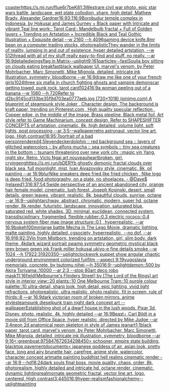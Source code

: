 [coaster](https://www.ebank.nz/aiartgenerator?category=coaster)[<https://s.mj.run/fIue6r7beK8>](https://www.ebank.nz/aiartgenerator?category=%3Chttps%3A//s.mj.run/fIue6r7beK8%3E)[1:3](https://www.ebank.nz/aiartgenerator?category=1%3A3)[West](https://www.ebank.nz/aiartgenerator?category=West)[rare civil war photo, epic star wars battle, landscape, wet plate collodion, sharp, high detail, Mathew Brady, Alexander Gardner](https://www.ebank.nz/aiartgenerator?category=rare%2520civil%2520war%2520photo%2C%2520epic%2520star%2520wars%2520battle%2C%2520landscape%2C%2520wet%2520plate%2520collodion%2C%2520sharp%2C%2520high%2520detail%2C%2520Mathew%2520Brady%2C%2520Alexander%2520Gardner)[16:9](https://www.ebank.nz/aiartgenerator?category=16%3A9)[3:1](https://www.ebank.nz/aiartgenerator?category=3%3A1)[16:9](https://www.ebank.nz/aiartgenerator?category=16%3A9)[Borobudur temple complex in Indonesia, by Hokusai and James Gurney + Black paper with Intricate and vibrant Teal line work:: Tarot Card:: Mandelbulb fractal + Full of Golden layers + Trending on Artstation + Incredible Black and Teal Gothic Illustration + Exquisite detail  --w 2160 --h 4096](https://www.ebank.nz/aiartgenerator?category=Borobudur%2520temple%2520complex%2520in%2520Indonesia%2C%2520by%2520Hokusai%2520and%2520James%2520Gurney%2520%2B%2520Black%2520paper%2520with%2520Intricate%2520and%2520vibrant%2520Teal%2520line%2520work%3A%3A%2520Tarot%2520Card%3A%3A%2520Mandelbulb%2520fractal%2520%2B%2520Full%2520of%2520Golden%2520layers%2520%2B%2520Trending%2520on%2520Artstation%2520%2B%2520Incredible%2520Black%2520and%2520Teal%2520Gothic%2520Illustration%2520%2B%2520Exquisite%2520detail%2520%2520--w%25202160%2520--h%25204096)[gaming device knife](https://www.ebank.nz/aiartgenerator?category=gaming%2520device%2520knife)[.8](https://www.ebank.nz/aiartgenerator?category=.8)[mr bean on a computer trading stocks, photorealistic](https://www.ebank.nz/aiartgenerator?category=mr%2520bean%2520on%2520a%2520computer%2520trading%2520stocks%2C%2520photorealistic)[They wander in the limits of reality, jumping in and out of existence, hyper detailed artstation, --w 512](https://www.ebank.nz/aiartgenerator?category=They%2520wander%2520in%2520the%2520limits%2520of%2520reality%2C%2520jumping%2520in%2520and%2520out%2520of%2520existence%2C%2520hyper%2520detailed%2520artstation%2C%2520--w%2520512)[thread with all of my stuff really easy-to-find and stuff.  no really.  --ar 16:9](https://www.ebank.nz/aiartgenerator?category=thread%2520with%2520all%2520of%2520my%2520stuff%2520really%2520easy-to-find%2520and%2520stuff.%2520%2520no%2520really.%2520%2520--ar%252016%3A9)[detailed](https://www.ebank.nz/aiartgenerator?category=detailed)[wings](https://www.ebank.nz/aiartgenerator?category=wings)[flag in Matrix](https://www.ebank.nz/aiartgenerator?category=flag%2520in%2520Matrix)[--uplight](https://www.ebank.nz/aiartgenerator?category=--uplight)[9:16](https://www.ebank.nz/aiartgenerator?category=9%3A16)[1](https://www.ebank.nz/aiartgenerator?category=1)[particles](https://www.ebank.nz/aiartgenerator?category=particles)[--fast](https://www.ebank.nz/aiartgenerator?category=--fast)[Soulja boy sitting on clouds eating breakfast](https://www.ebank.nz/aiartgenerator?category=Soulja%2520boy%2520sitting%2520on%2520clouds%2520eating%2520breakfast)[black wallpaper UI, marvel's venom, by Peter Mohrbacher, Marc Simonetti, Mike Mignola, detailed, intricate ink illustration, symmetry, bloodborne --ar 16:9](https://www.ebank.nz/aiartgenerator?category=black%2520wallpaper%2520UI%2C%2520marvel%27s%2520venom%2C%2520by%2520Peter%2520Mohrbacher%2C%2520Marc%2520Simonetti%2C%2520Mike%2520Mignola%2C%2520detailed%2C%2520intricate%2520ink%2520illustration%2C%2520symmetry%2C%2520bloodborne%2520--ar%252016%3A9)[draw me like one of your french girls](https://www.ebank.nz/aiartgenerator?category=draw%2520me%2520like%2520one%2520of%2520your%2520french%2520girls)[1024](https://www.ebank.nz/aiartgenerator?category=1024)[three six mafia in church fighting ghosts and vampire demons](https://www.ebank.nz/aiartgenerator?category=three%2520six%2520mafia%2520in%2520church%2520fighting%2520ghosts%2520and%2520vampire%2520demons)[car getting towed, punk rock, tarot card](https://www.ebank.nz/aiartgenerator?category=car%2520getting%2520towed%2C%2520punk%2520rock%2C%2520tarot%2520card)[1024](https://www.ebank.nz/aiartgenerator?category=1024)[16:9](https://www.ebank.nz/aiartgenerator?category=16%3A9)[a woman peeling out of a banana --w 1080 --h 720](https://www.ebank.nz/aiartgenerator?category=a%2520woman%2520peeling%2520out%2520of%2520a%2520banana%2520--w%25201080%2520--h%2520720)[Refer to d2bc9145cd133be35f9d703ea0777aeb.jpg (720×1018) (pinimg.com)  A blueprint of steampunk style Joker ,  Character design, The background is kraft paper,  trending on Pinterest.com  , High quality specular reflection ,  Copper  edge, in the middle of the image, Brass pipeline,  Black metal foil,  Art style refer to Game Machinarium.  concept design, Refer to SHAPESHIFTER CONCEPTS  of artstation, cinematic,  8k, high detailed,  volume light,  soft lights,  post processing    --ar 3:5](https://www.ebank.nz/aiartgenerator?category=Refer%2520to%2520d2bc9145cd133be35f9d703ea0777aeb.jpg%2520%28720%C3%971018%29%2520%28pinimg.com%29%2520%2520A%2520blueprint%2520of%2520steampunk%2520style%2520Joker%2520%2C%2520%2520Character%2520design%2C%2520The%2520background%2520is%2520kraft%2520paper%2C%2520%2520trending%2520on%2520Pinterest.com%2520%2520%2C%2520High%2520quality%2520specular%2520reflection%2520%2C%2520%2520Copper%2520%2520edge%2C%2520in%2520the%2520middle%2520of%2520the%2520image%2C%2520Brass%2520pipeline%2C%2520%2520Black%2520metal%2520foil%2C%2520%2520Art%2520style%2520refer%2520to%2520Game%2520Machinarium.%2520%2520concept%2520design%2C%2520Refer%2520to%2520SHAPESHIFTER%2520CONCEPTS%2520%2520of%2520artstation%2C%2520cinematic%2C%2520%25208k%2C%2520high%2520detailed%2C%2520%2520volume%2520light%2C%2520%2520soft%2520lights%2C%2520%2520post%2520processing%2520%2520%2520%2520--ar%25203%3A5)[--wallpaper](https://www.ebank.nz/aiartgenerator?category=--wallpaper)[retro astronaut, vector line art, logo, High contrast](https://www.ebank.nz/aiartgenerator?category=retro%2520astronaut%2C%2520vector%2520line%2520art%2C%2520logo%2C%2520High%2520contrast)[16:9](https://www.ebank.nz/aiartgenerator?category=16%3A9)[5:7](https://www.ebank.nz/aiartgenerator?category=5%3A7)[portrait of a bad person](https://www.ebank.nz/aiartgenerator?category=portrait%2520of%2520a%2520bad%2520person)[rendered](https://www.ebank.nz/aiartgenerator?category=rendered)[4:5](https://www.ebank.nz/aiartgenerator?category=4%3A5)[leyendecker](https://www.ebank.nz/aiartgenerator?category=leyendecker)[dolphin :: red background sea :: layers of glitched watercolors :: by alfons mucha :: sea symbols :: tiny sea creatures in the bottom :: tsunami threatening over new york city ::](https://www.ebank.nz/aiartgenerator?category=dolphin%2520%3A%3A%2520red%2520background%2520sea%2520%3A%3A%2520layers%2520of%2520glitched%2520watercolors%2520%3A%3A%2520by%2520alfons%2520mucha%2520%3A%3A%2520sea%2520symbols%2520%3A%3A%2520tiny%2520sea%2520creatures%2520in%2520the%2520bottom%2520%3A%3A%2520tsunami%2520threatening%2520over%2520new%2520york%2520city%2520%3A%3A)[magic yin Yang, night sky, Retro, Victo Ngai art nouveau](https://www.ebank.nz/aiartgenerator?category=magic%2520yin%2520Yang%2C%2520night%2520sky%2C%2520Retro%2C%2520Victo%2520Ngai%2520art%2520nouveau)[heartbroken, girl, crying](https://www.ebank.nz/aiartgenerator?category=heartbroken%2C%2520girl%2C%2520crying)[eng](https://www.ebank.nz/aiartgenerator?category=eng)[https://s.mj.run/bDERYb  ghostly demonic fractal clouds over black sea, full moonlight, mist, Ivan Aivazovsky style, cinematic, 8k, oil painting --ar 16:9](https://www.ebank.nz/aiartgenerator?category=https%3A//s.mj.run/bDERYb%2520%2520ghostly%2520demonic%2520fractal%2520clouds%2520over%2520black%2520sea%2C%2520full%2520moonlight%2C%2520mist%2C%2520Ivan%2520Aivazovsky%2520style%2C%2520cinematic%2C%25208k%2C%2520oil%2520painting%2520--ar%252016%3A9)[blur](https://www.ebank.nz/aiartgenerator?category=blur)[Nike sneakers deep fried like fried chicken , Nike logo is deep fried, food photography, on a plate, no shoelaces, - @Dave$ (relaxed](https://www.ebank.nz/aiartgenerator?category=Nike%2520sneakers%2520deep%2520fried%2520like%2520fried%2520chicken%2520%2C%2520Nike%2520logo%2520is%2520deep%2520fried%2C%2520food%2520photography%2C%2520on%2520a%2520plate%2C%2520no%2520shoelaces%2C%2520-%2520%40Dave%24%2520%28relaxed)[1:3](https://www.ebank.nz/aiartgenerator?category=1%3A3)[16:9](https://www.ebank.nz/aiartgenerator?category=16%3A9)[7:5](https://www.ebank.nz/aiartgenerator?category=7%3A5)[4:5](https://www.ebank.nz/aiartgenerator?category=4%3A5)[](https://www.ebank.nz/aiartgenerator?category=)[wide perspective of an ancient abandoned city, orange hair female model, cinematic, lush forest, Joseph Kosinski, desert, small details, green leaves, vibrant, realistic, 8k, beautiful clouds, sunrise, octane --ar 16:9](https://www.ebank.nz/aiartgenerator?category=wide%2520perspective%2520of%2520an%2520ancient%2520abandoned%2520city%2C%2520orange%2520hair%2520female%2520model%2C%2520cinematic%2C%2520lush%2520forest%2C%2520Joseph%2520Kosinski%2C%2520desert%2C%2520small%2520details%2C%2520green%2520leaves%2C%2520vibrant%2C%2520realistic%2C%25208k%2C%2520beautiful%2520clouds%2C%2520sunrise%2C%2520octane%2520--ar%252016%3A9)[--uplight](https://www.ebank.nz/aiartgenerator?category=--uplight)[archway, abstract, chromatic, modern, super hd, octane render, 8k render, futuristic, landscape, innovation, saturated blue, saturated red, white shades, 3D, minimal, euclidean, connected system, transdisciplinary, fragmented, flexible rubber::0.3 electric rococo::0.4 nervous system fiber map image structure::0.1 , hyperrealistic, --ar 16:9](https://www.ebank.nz/aiartgenerator?category=archway%2C%2520abstract%2C%2520chromatic%2C%2520modern%2C%2520super%2520hd%2C%2520octane%2520render%2C%25208k%2520render%2C%2520futuristic%2C%2520landscape%2C%2520innovation%2C%2520saturated%2520blue%2C%2520saturated%2520red%2C%2520white%2520shades%2C%25203D%2C%2520minimal%2C%2520euclidean%2C%2520connected%2520system%2C%2520transdisciplinary%2C%2520fragmented%2C%2520flexible%2520rubber%3A%3A0.3%2520electric%2520rococo%3A%3A0.4%2520nervous%2520system%2520fiber%2520map%2520image%2520structure%3A%3A0.1%2520%2C%2520hyperrealistic%2C%2520--ar%252016%3A9)[bokeh](https://www.ebank.nz/aiartgenerator?category=bokeh)[100mm](https://www.ebank.nz/aiartgenerator?category=100mm)[large battle Mecha in The Lego Movie, dramatic lighting, matte painting, highly detailed, cgsociety, hyperrealistic, --no dof, --ar 16:9](https://www.ebank.nz/aiartgenerator?category=large%2520battle%2520Mecha%2520in%2520The%2520Lego%2520Movie%2C%2520dramatic%2520lighting%2C%2520matte%2520painting%2C%2520highly%2520detailed%2C%2520cgsociety%2C%2520hyperrealistic%2C%2520--no%2520dof%2C%2520--ar%252016%3A9)[16:9](https://www.ebank.nz/aiartgenerator?category=16%3A9)[2:3](https://www.ebank.nz/aiartgenerator?category=2%3A3)[Vin from Mistborn, trending on artstation, girl, slim body, dark theme, 4k](https://www.ebank.nz/aiartgenerator?category=Vin%2520from%2520Mistborn%2C%2520trending%2520on%2520artstation%2C%2520girl%2C%2520slim%2520body%2C%2520dark%2520theme%2C%25204k)[dark wizard portrait swamp  symmetry geometric mystical black grey brown green ink Frank miller hokusai ukiyo-e fine details smoke --w 1024 --h 1792](https://www.ebank.nz/aiartgenerator?category=dark%2520wizard%2520portrait%2520swamp%2520%2520symmetry%2520geometric%2520mystical%2520black%2520grey%2520brown%2520green%2520ink%2520Frank%2520miller%2520hokusai%2520ukiyo-e%2520fine%2520details%2520smoke%2520--w%25201024%2520--h%25201792)[2:3](https://www.ebank.nz/aiartgenerator?category=2%3A3)[1920](https://www.ebank.nz/aiartgenerator?category=1920)[350](https://www.ebank.nz/aiartgenerator?category=350)[--uplight](https://www.ebank.nz/aiartgenerator?category=--uplight)[clockwork puppet show angular chaotic underground environment colorized fujifilm --aspect 9:19](https://www.ebank.nz/aiartgenerator?category=clockwork%2520puppet%2520show%2520angular%2520chaotic%2520underground%2520environment%2520colorized%2520fujifilm%2520--aspect%25209%3A19)[yugoslavia memorials, concrete,  by tsutomu nihei —h 350](https://www.ebank.nz/aiartgenerator?category=yugoslavia%2520memorials%2C%2520concrete%2C%2520%2520by%2520tsutomu%2520nihei%2520%E2%80%94h%2520350)[16:9](https://www.ebank.nz/aiartgenerator?category=16%3A9)[--uplight](https://www.ebank.nz/aiartgenerator?category=--uplight)[demon::500 by Akira Toriyama::10000 --ar 2:3 --stop 80](https://www.ebank.nz/aiartgenerator?category=demon%3A%3A500%2520by%2520Akira%2520Toriyama%3A%3A10000%2520--ar%25202%3A3%2520--stop%252080)[art deco robo mask](https://www.ebank.nz/aiartgenerator?category=art%2520deco%2520robo%2520mask)[11:16](https://www.ebank.nz/aiartgenerator?category=11%3A16)[field](https://www.ebank.nz/aiartgenerator?category=field)[[Melbourne's Flinders Street] by [The Lord of the Rings] art style in interior view::20 plants::10 One Melbourne Tram::10 purple colour palette::10 ultra-detail, sharp look, high detail, epic lighting, vivid light refractions, photorealistic, ultra realistic, photo realistic, fit in screen, rule of thirds::8 —ar 16:9](https://www.ebank.nz/aiartgenerator?category=%5BMelbourne%27s%2520Flinders%2520Street%5D%2520by%2520%5BThe%2520Lord%2520of%2520the%2520Rings%5D%2520art%2520style%2520in%2520interior%2520view%3A%3A20%2520plants%3A%3A10%2520One%2520Melbourne%2520Tram%3A%3A10%2520purple%2520colour%2520palette%3A%3A10%2520ultra-detail%2C%2520sharp%2520look%2C%2520high%2520detail%2C%2520epic%2520lighting%2C%2520vivid%2520light%2520refractions%2C%2520photorealistic%2C%2520ultra%2520realistic%2C%2520photo%2520realistic%2C%2520fit%2520in%2520screen%2C%2520rule%2520of%2520thirds%3A%3A8%2520%E2%80%94ar%252016%3A9)[dark victorian room of broken mirrors. anime style](https://www.ebank.nz/aiartgenerator?category=dark%2520victorian%2520room%2520of%2520broken%2520mirrors.%2520anime%2520style)[steampunk dieselpunk train night dark concept art --wallpaper](https://www.ebank.nz/aiartgenerator?category=steampunk%2520dieselpunk%2520train%2520night%2520dark%2520concept%2520art%2520--wallpaper)[Establishing shot of a dwarf house in the lush woods, Pixar 3d, Disney, photo, realistic, 4k, highly detailed --ar 16:9](https://www.ebank.nz/aiartgenerator?category=Establishing%2520shot%2520of%2520a%2520dwarf%2520house%2520in%2520the%2520lush%2520woods%2C%2520Pixar%25203d%2C%2520Disney%2C%2520photo%2C%2520realistic%2C%25204k%2C%2520highly%2520detailed%2520--ar%252016%3A9)[Beast」](https://www.ebank.nz/aiartgenerator?category=Beast%E3%80%8D)[Carl Bildt in a movie still from Office Space, hyper realistic, directed by Mike Judge --ar 3:4](https://www.ebank.nz/aiartgenerator?category=Carl%2520Bildt%2520in%2520a%2520movie%2520still%2520from%2520Office%2520Space%2C%2520hyper%2520realistic%2C%2520directed%2520by%2520Mike%2520Judge%2520--ar%25203%3A4)[neon 2d anatomical neon skeleton in style of James jean](https://www.ebank.nz/aiartgenerator?category=neon%25202d%2520anatomical%2520neon%2520skeleton%2520in%2520style%2520of%2520James%2520jean)[art](https://www.ebank.nz/aiartgenerator?category=art)[1:1](https://www.ebank.nz/aiartgenerator?category=1%3A1)[black paper, tarot card, marvel's venom, by Peter Mohrbacher, Marc Simonetti, Mike Mignola, detailed, intricate ink illustration, symmetry, bloodborne --ar 9:16](https://www.ebank.nz/aiartgenerator?category=black%2520paper%2C%2520tarot%2520card%2C%2520marvel%27s%2520venom%2C%2520by%2520Peter%2520Mohrbacher%2C%2520Marc%2520Simonetti%2C%2520Mike%2520Mignola%2C%2520detailed%2C%2520intricate%2520ink%2520illustration%2C%2520symmetry%2C%2520bloodborne%2520--ar%25209%3A16)[<:greenboat:975847672634298450>  schooner, empire state building, blacktop pavement](https://www.ebank.nz/aiartgenerator?category=%3C%3Agreenboat%3A975847672634298450%3E%2520%2520schooner%2C%2520empire%2520state%2520building%2C%2520blacktop%2520pavement)[documents](https://www.ebank.nz/aiartgenerator?category=documents)[< japanese goddess of air, asian look, pretty face, long and airy brunette hair, carefree, anime style, watercolor, character concept art](https://www.ebank.nz/aiartgenerator?category=%3C%2520japanese%2520goddess%2520of%2520air%2C%2520asian%2520look%2C%2520pretty%2520face%2C%2520long%2520and%2520airy%2520brunette%2520hair%2C%2520carefree%2C%2520anime%2520style%2C%2520watercolor%2C%2520character%2520concept%2520art)[matte painting buddhist hell realms cinematic render --ar 16:9 --hd](https://www.ebank.nz/aiartgenerator?category=matte%2520painting%2520buddhist%2520hell%2520realms%2520cinematic%2520render%2520--ar%252016%3A9%2520--hd)[18:24](https://www.ebank.nz/aiartgenerator?category=18%3A24)[dark souls final boss, movie quality, chaos, order, 8k, photorealism, highly detailed and intricate hd, octane render, cinematic, dynamic lighting](https://www.ebank.nz/aiartgenerator?category=dark%2520souls%2520final%2520boss%2C%2520movie%2520quality%2C%2520chaos%2C%2520order%2C%25208k%2C%2520photorealism%2C%2520highly%2520detailed%2520and%2520intricate%2520hd%2C%2520octane%2520render%2C%2520cinematic%2C%2520dynamic%2520lighting)[realm](https://www.ebank.nz/aiartgenerator?category=realm)[ornate geometric fractal, vector line art, logo, centered, High contrast](https://www.ebank.nz/aiartgenerator?category=ornate%2520geometric%2520fractal%2C%2520vector%2520line%2520art%2C%2520logo%2C%2520centered%2C%2520High%2520contrast)[3:4](https://www.ebank.nz/aiartgenerator?category=3%3A4)[450](https://www.ebank.nz/aiartgenerator?category=450)[16:9](https://www.ebank.nz/aiartgenerator?category=16%3A9)[hyper-realism](https://www.ebank.nz/aiartgenerator?category=hyper-realism)[fashion](https://www.ebank.nz/aiartgenerator?category=fashion)[alchemy](https://www.ebank.nz/aiartgenerator?category=alchemy)[--uplight](https://www.ebank.nz/aiartgenerator?category=--uplight)[painting](https://www.ebank.nz/aiartgenerator?category=painting)
